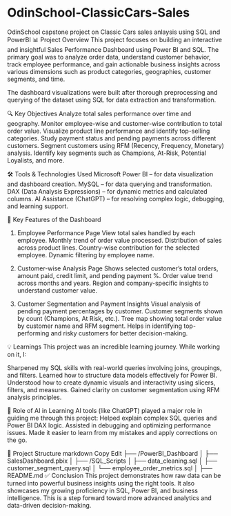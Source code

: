 # OdinSchool-ClassicCars-Sales
OdinSchool capstone project on Classic Cars sales anlaysis using SQL and PowerBI 
📊 Project Overview
This project focuses on building an interactive and insightful Sales Performance Dashboard using Power BI and SQL. The primary goal was to analyze order data, understand customer behavior, track employee performance, and gain actionable business insights across various dimensions such as product categories, geographies, customer segments, and time.

The dashboard visualizations were built after thorough preprocessing and querying of the dataset using SQL for data extraction and transformation.

🔍 Key Objectives
Analyze total sales performance over time and geography.
Monitor employee-wise and customer-wise contribution to total order value.
Visualize product line performance and identify top-selling categories.
Study payment status and pending payments across different customers.
Segment customers using RFM (Recency, Frequency, Monetary) analysis.
Identify key segments such as Champions, At-Risk, Potential Loyalists, and more.

🛠 Tools & Technologies Used
Microsoft Power BI – for data visualization and dashboard creation.
MySQL – for data querying and transformation.
DAX (Data Analysis Expressions) – for dynamic metrics and calculated columns.
AI Assistance (ChatGPT) – for resolving complex logic, debugging, and learning support.

📌 Key Features of the Dashboard
1. Employee Performance Page
View total sales handled by each employee.
Monthly trend of order value processed.
Distribution of sales across product lines.
Country-wise contribution for the selected employee.
Dynamic filtering by employee name.

2. Customer-wise Analysis Page
Shows selected customer’s total orders, amount paid, credit limit, and pending payment %.
Order value trend across months and years.
Region and company-specific insights to understand customer value.

3. Customer Segmentation and Payment Insights
Visual analysis of pending payment percentages by customer.
Customer segments shown by count (Champions, At Risk, etc.).
Tree map showing total order value by customer name and RFM segment.
Helps in identifying top-performing and risky customers for better decision-making.

💡 Learnings
This project was an incredible learning journey. While working on it, I:

Sharpened my SQL skills with real-world queries involving joins, groupings, and filters.
Learned how to structure data models effectively for Power BI.
Understood how to create dynamic visuals and interactivity using slicers, filters, and measures.
Gained clarity on customer segmentation using RFM analysis principles.

🤖 Role of AI in Learning
AI tools (like ChatGPT) played a major role in guiding me through this project:
Helped explain complex SQL queries and Power BI DAX logic.
Assisted in debugging and optimizing performance issues.
Made it easier to learn from my mistakes and apply corrections on the go.

📁 Project Structure
markdown
Copy
Edit
├── /PowerBI_Dashboard
│   ├── SalesDashboard.pbix
│
├── /SQL_Scripts
│   ├── data_cleaning.sql
│   ├── customer_segment_query.sql
│   └── employee_order_metrics.sql
│
├── README.md
✅ Conclusion
This project demonstrates how raw data can be turned into powerful business insights using the right tools. It also showcases my growing proficiency in SQL, Power BI, and business intelligence. This is a step forward toward more advanced analytics and data-driven decision-making.
